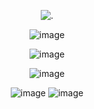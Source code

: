 <p align="center"

![.](https://www.gigaglitters.com/created/4M3otvZpFE.gif)

<p align="center"
  
![image](https://github.com/user-attachments/assets/f665d86a-d97b-4a23-80e6-8615503caa01)

<p align="center"

![image](https://github.com/user-attachments/assets/a90f9fc4-0955-45b4-9939-1ad23607af87)

<p align="center"

![image](https://github.com/user-attachments/assets/7dffd0cb-6215-4139-a938-88904c549fa9)

<p align="center"

![image](https://github.com/user-attachments/assets/d4ba8207-aee0-44cc-a754-7078ed8ec3d0) ![image](https://github.com/user-attachments/assets/6f505b4f-02a6-466d-8e87-49180bf8524b)



